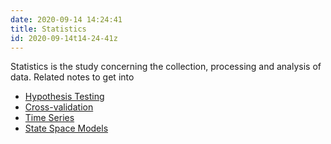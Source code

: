 ```yaml
---
date: 2020-09-14 14:24:41
title: Statistics
id: 2020-09-14t14-24-41z
---
```


Statistics is the study concerning the collection, processing and analysis of
data. Related notes to get into

- [Hypothesis Testing](./2020-09-07t14-04-03z.md)
- [Cross-validation](./2020-09-23t14-52-52z.md)
- [Time Series](./2020-09-23t15-18-55z.md)
- [State Space Models](./2020-11-10t15-31-40z.md)
